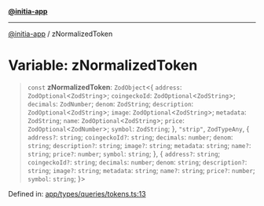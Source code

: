 [**@initia-app**](../types.md)

***

[@initia-app](../types.md) / zNormalizedToken

# Variable: zNormalizedToken

> `const` **zNormalizedToken**: `ZodObject`\<\{ `address`: `ZodOptional`\<`ZodString`\>; `coingeckoId`: `ZodOptional`\<`ZodString`\>; `decimals`: `ZodNumber`; `denom`: `ZodString`; `description`: `ZodOptional`\<`ZodString`\>; `image`: `ZodOptional`\<`ZodString`\>; `metadata`: `ZodString`; `name`: `ZodOptional`\<`ZodString`\>; `price`: `ZodOptional`\<`ZodNumber`\>; `symbol`: `ZodString`; \}, `"strip"`, `ZodTypeAny`, \{ `address?`: `string`; `coingeckoId?`: `string`; `decimals`: `number`; `denom`: `string`; `description?`: `string`; `image?`: `string`; `metadata`: `string`; `name?`: `string`; `price?`: `number`; `symbol`: `string`; \}, \{ `address?`: `string`; `coingeckoId?`: `string`; `decimals`: `number`; `denom`: `string`; `description?`: `string`; `image?`: `string`; `metadata`: `string`; `name?`: `string`; `price?`: `number`; `symbol`: `string`; \}\>

Defined in: [app/types/queries/tokens.ts:13](https://github.com/hanwong/app-v2/blob/087f9ea496ced31d9a3b187baa11cd5456705527/app/types/queries/tokens.ts#L13)
